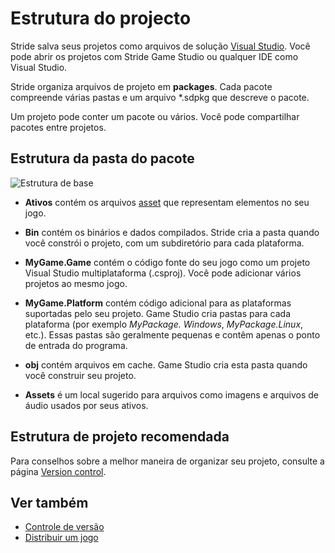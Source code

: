 # Estrutura do projecto

Stride salva seus projetos como arquivos de solução [Visual Studio](https://msdn.microsoft.com/en-us/library/bb165951.aspx?f=255&MSPPError=-2147217396). Você pode abrir os projetos com Stride Game Studio ou qualquer IDE como Visual Studio.

Stride organiza arquivos de projeto em **packages**. Cada pacote compreende várias pastas e um arquivo *.sdpkg que descreve o pacote.

Um projeto pode conter um pacote ou vários. Você pode compartilhar pacotes entre projetos.

## Estrutura da pasta do pacote

![ Estrutura de base](media/folder-structure.png)

* **Ativos** contém os arquivos [asset](../game-studio/assets.md) que representam elementos no seu jogo.

* **Bin** contém os binários e dados compilados. Stride cria a pasta quando você constrói o projeto, com um subdiretório para cada plataforma.

* **MyGame.Game** contém o código fonte do seu jogo como um projeto Visual Studio multiplataforma (.csproj). Você pode adicionar vários projetos ao mesmo jogo.

* **MyGame.Platform** contém código adicional para as plataformas suportadas pelo seu projeto. Game Studio cria pastas para cada plataforma (por exemplo *MyPackage. Windows*, *MyPackage.Linux*, etc.). Essas pastas são geralmente pequenas e contêm apenas o ponto de entrada do programa.

* **obj** contém arquivos em cache. Game Studio cria esta pasta quando você construir seu projeto.

* **Assets** é um local sugerido para arquivos como imagens e arquivos de áudio usados por seus ativos.

## Estrutura de projeto recomendada

Para conselhos sobre a melhor maneira de organizar seu projeto, consulte a página [Version control](version-control.md).

## Ver também

* [Controle de versão](version-control.md)
* [Distribuir um jogo](distribute-a-game.md)